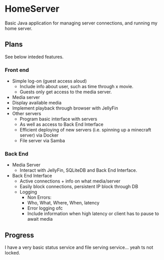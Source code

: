 # HomeServer
Basic Java application for managing server connections, and running my home server.
## Plans
See below inteded features.
### Front end
- Simple log-on (guest access aloud)
  - Include info about user, such as time through x movie.
  - Guests only get access to the media server.
-  Media server
  - Display available media
  - Implement playback through browser with JellyFin
- Other servers
  - Program basic interface with servers
  - As well as access to Back End Interface
  - Efficient deploying of new servers (i.e. spinning up a minecraft server) via Docker
  - File server via Samba
### Back End
- Media Server
  - Interact with JellyFin, SQLiteDB and Back End Interface.
- Back End Interface
  - Active connections + info on what media/server
  - Easily block connections, persistent IP block through DB
  - Logging
    - Non Errors:
    - Who, What, Where, When, latency
    - Error logging ofc
    - Include information when high latency or client has to pause to await media
## Progress
I have a very basic status service and file serving service... yeah ts not locked.